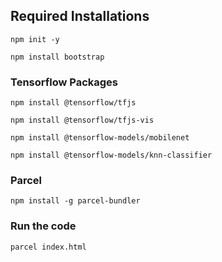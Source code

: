 ## Required Installations
```
npm init -y

npm install bootstrap
```

### Tensorflow Packages
```
npm install @tensorflow/tfjs

npm install @tensorflow/tfjs-vis

npm install @tensorflow-models/mobilenet

npm install @tensorflow-models/knn-classifier

```
### Parcel
```
npm install -g parcel-bundler

```

### Run the code
```
parcel index.html
```